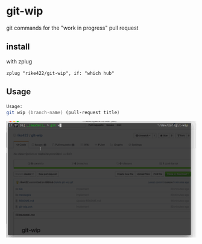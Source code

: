 # git-wip

git commands for the "work in progress" pull request

## install

with zplug

```
zplug "rike422/git-wip", if: "which hub"
```

## Usage

```zsh
Usage:
git wip (branch-name) (pull-request title)
```

![gif](https://raw.githubusercontent.com/rike422/git-wip/master/git-wip-usage.gif)

